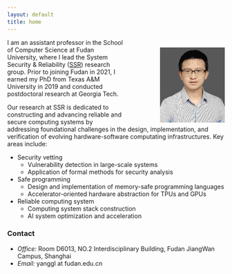 ```yaml
---
layout: default
title: home
---
```



<img width="150px"  style="float:right; margin-left:80px;margin-top:20px;" src="./pictures/self.jpg">


I am an assistant professor in the School of Computer Science at Fudan University, where I lead the System Security & Reliability ([SSR](https://gitee.com/fudan-csr)) research group. Prior to joining Fudan in 2021, I earned my PhD from Texas A&M University in 2019 and conducted postdoctoral research at Georgia Tech. 

Our research at SSR is dedicated to constructing and advancing reliable and secure computing systems by addressing foundational challenges in the design, implementation, and verification of evolving hardware-software computating infrastructures. Key areas include:

- Security vetting 
   - Vulnerability detection in large-scale systems 
   - Application of formal methods for security analysis
- Safe programming
   - Design and implementation of memory-safe programming languages
   - Accelerator-oriented hardware abstraction for TPUs and GPUs
- Reliable computing system
   - Computing system stack construction
   - AI system optimization and acceleration

### Contact

- <em>Office:</em> Room D6013, NO.2 Interdisciplinary Building, Fudan JiangWan Campus, Shanghai
- <em>Email:</em> yanggl at fudan.edu.cn



